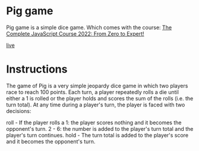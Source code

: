 # Pig game

Pig game is a simple dice game. Which comes with the course: [The Complete JavaScript Course 2022: From Zero to Expert!](https://www.udemy.com/course/the-complete-javascript-course/)

[live](https://bielesz.github.io/pig-game/)

# Instructions

The game of Pig is a very simple jeopardy dice game in which two players race to reach 100 points. 
Each turn, a player repeatedly rolls a die until either a 1 is rolled or the player holds and scores the sum of the rolls (i.e. the turn total). 
At any time during a player's turn, the player is faced with two decisions:

roll - If the player rolls a
1: the player scores nothing and it becomes the opponent's turn.
2 - 6: the number is added to the player's turn total and the player's turn continues.
hold - The turn total is added to the player's score and it becomes the opponent's turn.
